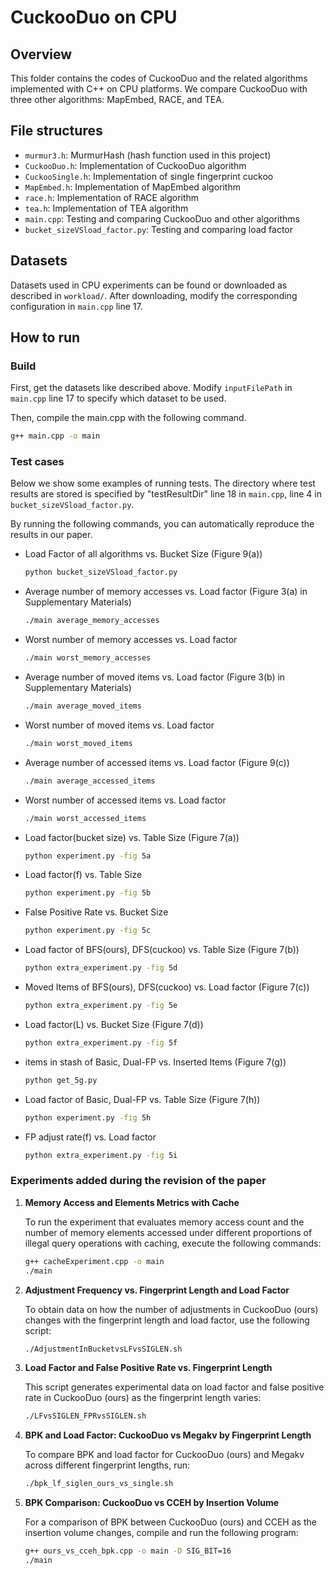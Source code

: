 #  CuckooDuo on CPU

## Overview


This folder contains the codes of CuckooDuo and the related algorithms implemented with C++ on CPU platforms. We compare CuckooDuo with three other algorithms: MapEmbed, RACE, and TEA. 


## File structures

* `murmur3.h`: MurmurHash (hash function used in this project)
* `CuckooDuo.h`: Implementation of CuckooDuo algorithm
* `CuckooSingle.h`: Implementation of single fingerprint cuckoo
* `MapEmbed.h`: Implementation of MapEmbed algorithm
* `race.h`: Implementation of RACE algorithm
* `tea.h`: Implementation of TEA algorithm
* `main.cpp`: Testing and comparing CuckooDuo and other algorithms
* `bucket_sizeVSload_factor.py`: Testing and comparing load factor


## Datasets

Datasets used in CPU experiments can be found or downloaded as described in `workload/`. After downloading, modify the corresponding configuration in `main.cpp` line 17.

## How to run

### Build

First, get the datasets like described above. Modify `inputFilePath` in `main.cpp` line 17 to specify which dataset to be used.

Then, compile the main.cpp with the following command. 

```bash
g++ main.cpp -o main
```


### Test cases

Below we show some examples of running tests. The directory where test results are stored is specified by "testResultDir" line 18 in `main.cpp`, line 4 in `bucket_sizeVSload_factor.py`. 
 
By running the following commands, you can automatically reproduce the results in our paper. 


* Load Factor of all algorithms vs. Bucket Size (Figure 9(a))

  ```bash
  python bucket_sizeVSload_factor.py
  ```


* Average number of memory accesses vs. Load factor (Figure 3(a) in Supplementary Materials)

  ```bash
  ./main average_memory_accesses
  ```


* Worst number of memory accesses vs. Load factor

  ```bash
  ./main worst_memory_accesses
  ```


* Average number of moved items vs. Load factor (Figure 3(b) in Supplementary Materials)

  ```bash
  ./main average_moved_items
  ```


* Worst number of moved items vs. Load factor

  ```bash
  ./main worst_moved_items
  ```


* Average number of accessed items vs. Load factor (Figure 9(c))

  ```bash
  ./main average_accessed_items
  ```


* Worst number of accessed items vs. Load factor

  ```bash
  ./main worst_accessed_items
  ```

* Load factor(bucket size) vs. Table Size (Figure 7(a))

  ```bash
  python experiment.py -fig 5a
  ```

* Load factor(f) vs. Table Size

  ```bash
  python experiment.py -fig 5b
  ```

* False Positive Rate vs. Bucket Size

  ```bash
  python experiment.py -fig 5c
  ```

* Load factor of BFS(ours), DFS(cuckoo) vs. Table Size (Figure 7(b))

  ```bash
  python extra_experiment.py -fig 5d
  ```

* Moved Items of BFS(ours), DFS(cuckoo) vs. Load factor (Figure 7(c))

  ```bash
  python extra_experiment.py -fig 5e
  ```
  
* Load factor(L) vs. Bucket Size (Figure 7(d))

  ```bash
  python extra_experiment.py -fig 5f
  ```
  
* items in stash of Basic, Dual-FP vs. Inserted Items (Figure 7(g))

  ```bash
  python get_5g.py
  ```
  
* Load factor of Basic, Dual-FP vs. Table Size (Figure 7(h))

  ```bash
  python experiment.py -fig 5h
  ```
  
* FP adjust rate(f) vs. Load factor

  ```bash
  python extra_experiment.py -fig 5i
  ```

### Experiments added during the revision of the paper

1. **Memory Access and Elements Metrics with Cache**

   To run the experiment that evaluates memory access count and the number of memory elements accessed under different proportions of illegal query operations with caching, execute the following commands:

   ```bash
   g++ cacheExperiment.cpp -o main
   ./main
   ```

2. **Adjustment Frequency vs. Fingerprint Length and Load Factor**

   To obtain data on how the number of adjustments in CuckooDuo (ours) changes with the fingerprint length and load factor, use the following script:

   ```bash
   ./AdjustmentInBucketvsLFvsSIGLEN.sh
   ```

3. **Load Factor and False Positive Rate vs. Fingerprint Length**

   This script generates experimental data on load factor and false positive rate in CuckooDuo (ours) as the fingerprint length varies:

   ```bash
   ./LFvsSIGLEN_FPRvsSIGLEN.sh
   ```

4. **BPK and Load Factor: CuckooDuo vs Megakv by Fingerprint Length**

   To compare BPK and load factor for CuckooDuo (ours) and Megakv across different fingerprint lengths, run:

   ```bash
   ./bpk_lf_siglen_ours_vs_single.sh
   ```

5. **BPK Comparison: CuckooDuo vs CCEH by Insertion Volume**

   For a comparison of BPK between CuckooDuo (ours) and CCEH as the insertion volume changes, compile and run the following program:

   ```bash
   g++ ours_vs_cceh_bpk.cpp -o main -D SIG_BIT=16
   ./main
   ```
